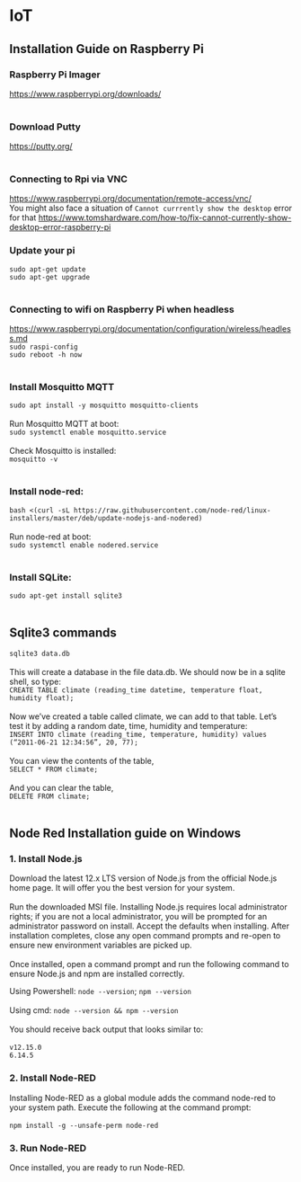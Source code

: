 # IoT

## Installation Guide on Raspberry Pi
### Raspberry Pi Imager</br>
https://www.raspberrypi.org/downloads/</br>
</br>
### Download Putty</br>
https://putty.org/</br>
</br>
### Connecting to Rpi via VNC</br>
https://www.raspberrypi.org/documentation/remote-access/vnc/</br>
You might also face a situation of `Cannot currrently show the desktop` error for that
https://www.tomshardware.com/how-to/fix-cannot-currently-show-desktop-error-raspberry-pi
### Update your pi</br>
`sudo apt-get update`</br>
`sudo apt-get upgrade`</br>
</br>
### Connecting to wifi on Raspberry Pi when headless</br>
https://www.raspberrypi.org/documentation/configuration/wireless/headless.md</br>
`sudo raspi-config`</br>
`sudo reboot -h now`</br>
</br>
### Install Mosquitto MQTT </br>
`sudo apt install -y mosquitto mosquitto-clients`</br>
</br>
Run Mosquitto MQTT at boot:</br>
`sudo systemctl enable mosquitto.service`</br>
</br>
Check Mosquitto is installed:</br>
`mosquitto -v`</br>
</br>
### Install node-red: </br>
`bash <(curl -sL https://raw.githubusercontent.com/node-red/linux-installers/master/deb/update-nodejs-and-nodered)`</br>
</br>
Run node-red at boot:</br>
`sudo systemctl enable nodered.service`</br>
</br>
### Install SQLite:</br>
`sudo apt-get install sqlite3`</br>
</br>
## Sqlite3 commands
`sqlite3 data.db`</br>
</br>
This will create a database in the file data.db. We should now be in a sqlite shell, so type:</br>
`CREATE TABLE climate (reading_time datetime, temperature float, humidity float);`</br>
</br>
Now we’ve created a table called climate, we can add to that table. Let’s test it by adding a random date, time, humidity and temperature:</br>
`INSERT INTO climate (reading_time, temperature, humidity) values (“2011-06-21 12:34:56”, 20, 77);`</br>
</br>
You can view the contents of the table,</br>
`SELECT * FROM climate;`</br>
</br>
And you can clear the table,</br>
`DELETE FROM climate;`</br>
</br>
## Node Red Installation guide on Windows</br>

### 1. Install Node.js</br>
Download the latest 12.x LTS version of Node.js from the official Node.js home page. It will offer you the best version for your system.</br>
</br>
Run the downloaded MSI file. Installing Node.js requires local administrator rights; if you are not a local administrator, you will be prompted for an administrator password on install. Accept the defaults when installing. After installation completes, close any open command prompts and re-open to ensure new environment variables are picked up.</br>
</br>
Once installed, open a command prompt and run the following command to ensure Node.js and npm are installed correctly.</br>

Using Powershell: `node --version`; `npm --version`</br>
</br>
Using cmd: `node --version && npm --version`</br>
</br>
You should receive back output that looks similar to:</br>
</br>
`v12.15.0`</br>
`6.14.5`</br>
### 2. Install Node-RED</br>
Installing Node-RED as a global module adds the command node-red to your system path. Execute the following at the command prompt:</br>
</br>
`npm install -g --unsafe-perm node-red`</br>
### 3. Run Node-RED</br>
Once installed, you are ready to run Node-RED.</br>
